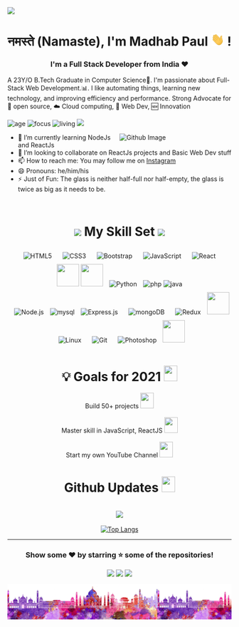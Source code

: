 ![](https://raw.githubusercontent.com/halfrost/halfrost/master/icons/header_.png)

<h1 align="center"> नमस्ते (Namaste), I'm Madhab Paul <img src="https://raw.githubusercontent.com/ABSphreak/ABSphreak/master/gifs/Hi.gif" width="30px"> ! </h1>

<h3 align="center">I'm a Full Stack Developer from India ❤</h3>
  
A 23Y/O B.Tech Graduate in Computer Science🎯. I'm passionate about Full-Stack Web Development.:bar_chart:. I like automating things, learning new technology, and improving efficiency and performance. Strong Advocate for 📜 open source, :cloud: Cloud computing, 🚀 Web Dev, :new: Innovation

![age](https://img.shields.io/badge/age-23-blue)
![focus](https://img.shields.io/badge/focus-FullStack-brightgreen)
![living](https://img.shields.io/badge/living-India-3c9)
![](https://komarev.com/ghpvc/?username=madhabpaul&color=FF6700)

<img width="50%" align="right" alt="Github Image" src="https://raw.githubusercontent.com/onimur/.github/master/.resources/git-header.svg" />

- 🌱 I’m currently learning NodeJs and ReactJs
- 👯 I’m looking to collaborate on ReactJs projects and Basic Web Dev stuff
- 📫 How to reach me: You may follow me on [Instagram](https://www.instagram.com/madhabpaul) 
- 😄 Pronouns: he/him/his
- ⚡ Just of Fun: The glass is neither half-full nor half-empty, the glass is twice as big as it needs to be. 
<br />


<div align="center">
 <h1> <b> <img src="https://media.giphy.com/media/2Ygy0khwewLgMSYM0t/giphy.gif" height="30px" width-"30px"> My Skill Set
 <img src="https://media.giphy.com/media/2Ygy0khwewLgMSYM0t/giphy.gif" height="30px" width-"30px"> </b> </h1>
  <div>

<div align="center">

<img style="margin: 10px" src="https://profilinator.rishav.dev/skills-assets/html5-original-wordmark.svg" alt="HTML5" height="50" />
<img style="margin: 10px" src="https://profilinator.rishav.dev/skills-assets/css3-original-wordmark.svg" alt="CSS3" height="50" />
<img style="margin: 10px" src="https://profilinator.rishav.dev/skills-assets/bootstrap-plain.svg" alt="Bootstrap" height="50" />
<img style="margin: 10px" src="https://profilinator.rishav.dev/skills-assets/javascript-original.svg" alt="JavaScript" height="50" /> 
<img style="margin: 10px" src="https://profilinator.rishav.dev/skills-assets/react-original-wordmark.svg" alt="React" height="50" />  
  
<img src="https://cdn.iconscout.com/icon/free/png-512/c-programming-569564.png" height="50" width="50">
<img src="https://upload.wikimedia.org/wikipedia/commons/thumb/1/18/ISO_C%2B%2B_Logo.svg/306px-ISO_C%2B%2B_Logo.svg.png" height="50" width="50">
<img style="margin: 10px" src="https://profilinator.rishav.dev/skills-assets/python-original.svg" alt="Python" height="50" />
<img src="https://icon2.cleanpng.com/20180519/vva/kisspng-web-development-php-logo-mobile-app-development-5b00d8716cb255.4468608315267820654452.jpg" height="50" width="50" alt="php">
<img src="https://icon2.cleanpng.com/20180805/xwk/kisspng-logo-java-runtime-environment-programming-language-java-util-concurrentmodificationexception-%C3%96mer-5b6766aaf21ab4.3339227715335031469917.jpg" height="50" width="50" alt="java">

<br>

<img style="margin: 10px" src="https://profilinator.rishav.dev/skills-assets/nodejs-original-wordmark.svg" alt="Node.js" height="50" />
<img src="https://e7.pngegg.com/pngimages/637/970/png-clipart-mysql-enterprise-website-development-oracle-corporation-computer-programming-mysql-logo-blue-text.png" height="50" width="50" alt="mysql">
<img style="margin: 10px" src="https://profilinator.rishav.dev/skills-assets/express-original-wordmark.svg" alt="Express.js" height="50" />
<img style="margin: 10px" src="https://www.google.com/url?sa=i&url=https%3A%2F%2Ficons8.com%2Ficon%2F74402%2Fmongodb&psig=AOvVaw06eKFBxtfvwd1DLMHdedV2&ust=1615659175680000&source=images&cd=vfe&ved=0CAIQjRxqFwoTCPCZ7M2tq-8CFQAAAAAdAAAAABAD" alt="mongoDB" height="50" />
<img style="margin: 10px" src="https://profilinator.rishav.dev/skills-assets/redux-original.svg" alt="Redux" height="50" />

<img src="https://upload.wikimedia.org/wikipedia/commons/thumb/9/9a/Visual_Studio_Code_1.35_icon.svg/1024px-Visual_Studio_Code_1.35_icon.svg.png" height="50" width="50">
<img style="margin: 10px" src="https://profilinator.rishav.dev/skills-assets/linux-original.svg" alt="Linux" height="50" /> 
<img style="margin: 10px" src="https://git-scm.com/images/logos/downloads/Git-Icon-1788C.png" alt="Git" height="50" />
<img style="margin: 10px" src="https://profilinator.rishav.dev/skills-assets/photoshop-plain.svg" alt="Photoshop" height="50" />
<img src="https://upload.wikimedia.org/wikipedia/commons/thumb/f/fb/Adobe_Illustrator_CC_icon.svg/1200px-Adobe_Illustrator_CC_icon.svg.png" height="50" width="50">

</div>


<div align="center">
<h1> 💡 Goals for 2021 <img src="https://media.giphy.com/media/LRxOdTTyh43IVvTZNm/source.gif" width="30px" height="35px" /></h1>

Build 50+ projects <img src="https://media.giphy.com/media/UVG0BN8TOMKkPOJS6e/source.gif" width="30px" height="35px"/>
<br>
<br>
Master skill in JavaScript, ReactJS <img src="https://media.giphy.com/media/L05X8Uz7CHZUGQJUbu/source.gif" width="30px" height="35px"/>
<br>
<br>
Start my own YouTube Channel <img src="https://media.giphy.com/media/j0Fks3yUAGX0qmjuto/source.gif" width="30px" height="35px"/>
</div>

<h1> <b>Github Updates <img src="https://media.giphy.com/media/cj87CxfRtrUifF3Ryk/giphy.gif" width="30px" height="35px"></b> </h1>
 

<br />



<img src="https://github-readme-stats-mu-dusky.vercel.app/api?username=madhabpaul&show_icons=true&theme=highcontrast&count_private=true&include_all_commits=true" />


<br>

 [![Top Langs](https://github-readme-stats-mu-dusky.vercel.app/api/top-langs/?username=madhabpaul&layout=compact&langs_count=8&theme=great-gatsby)](https://gitstats.me/madhabpaul) 


<hr>

<div align="center">


### Show some ❤️ by starring ⭐ some of the repositories!


[<img src="https://img.shields.io/badge/linkedin-%230077B5.svg?&style=for-the-badge&logo=linkedin&logoColor=white">](https://www.linkedin.com/in/madhabpaul/)
[<img src="https://img.shields.io/badge/instagram-%23E4405F.svg?&style=for-the-badge&logo=instagram&logoColor=white">](https://www.instagram.com/madhabpaul/?hl=en)
[<img src="https://img.shields.io/badge/facebook-%231877F2.svg?&style=for-the-badge&logo=facebook&logoColor=white">](https://www.facebook.com/madhabpaul07/)




</div>


![](https://raw.githubusercontent.com/madhabpaul/madhabpaul/master/media/footer.png)



